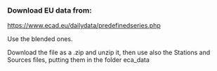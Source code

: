 ### Download EU data from:

https://www.ecad.eu/dailydata/predefinedseries.php

Use the blended ones.

Download the file as a .zip and unzip it, then use also the Stations and Sources files, putting them in the folder eca_data